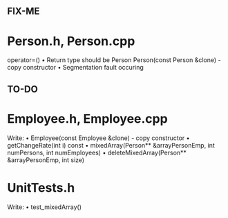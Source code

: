 ## FIX-ME
# Person.h, Person.cpp
operator=()
• Return type should be Person
Person(const Person &clone) - copy constructor
• Segmentation fault occuring

## TO-DO
# Employee.h, Employee.cpp
Write:
• Employee(const Employee &clone) - copy constructor
• getChangeRate(int i) const
• mixedArray(Person** &arrayPersonEmp, int numPersons, int numEmployees)
• deleteMixedArray(Person** &arrayPersonEmp, int size)

# UnitTests.h
Write:
• test_mixedArray()
